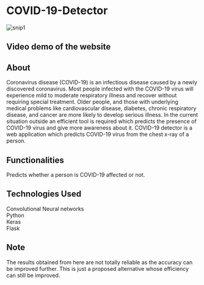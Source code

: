 # COVID-19-Detector
![snip1](https://user-images.githubusercontent.com/62429166/118778100-647e9a80-b8a7-11eb-9456-4a0426746ae2.PNG)

<h2>Video demo of the website</h2>

<h2>About</h2>
Coronavirus disease (COVID-19) is an infectious disease caused by a newly discovered coronavirus.
Most people infected with the COVID-19 virus will experience mild to moderate respiratory illness and recover without requiring special treatment.  Older people, and those with underlying medical problems like cardiovascular disease, diabetes, chronic respiratory disease, and cancer are more likely to develop serious illness.
In the current situation outside an efficient tool is required which predicts the presence of COVID-19 virus and give more awareness about it. 
COVID-19 detector is a web application which predicts COVID-19 virus from the chest x-ray of a person.

<h2>Functionalities</h2>
Predicts whether a person is COVID-19 affected or not.<br>

<h2>Technologies Used</h2>
Convolutional Neural networks<br>
Python<br>
Keras<br>
Flask<br>

<h2>Note</h2>
The results obtained from here are not totally reliable as the accuracy can be improved further. This is just a proposed alternative whose efficiency can still be improved.

